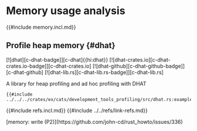 # Memory usage analysis

{{#include memory.incl.md}}

## Profile heap memory {#dhat}

[![dhat][c-dhat-badge]][c-dhat]{{hi:dhat}}
[![dhat-crates.io][c-dhat-crates.io-badge]][c-dhat-crates.io]
[![dhat-github][c-dhat-github-badge]][c-dhat-github]
[![dhat-lib.rs][c-dhat-lib.rs-badge]][c-dhat-lib.rs]

A library for heap profiling and ad hoc profiling with DHAT

```rust,editable
{{#include ../../../crates/ex/cats/development_tools_profiling/src/dhat.rs:example}}
```

{{#include refs.incl.md}}
{{#include ../../refs/link-refs.md}}

<div class="hidden">
[memory: write (P2)](https://github.com/john-cd/rust_howto/issues/336)
</div>
